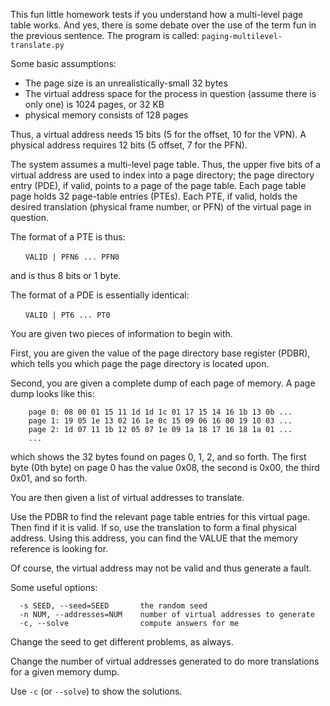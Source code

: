 
This fun little homework tests if you understand how a multi-level page table
works. And yes, there is some debate over the use of the term fun in the
previous sentence. The program is called: `paging-multilevel-translate.py`

Some basic assumptions:

- The page size is an unrealistically-small 32 bytes
- The virtual address space for the process in question (assume there is only
  one) is 1024 pages, or 32 KB
- physical memory consists of 128 pages

Thus, a virtual address needs 15 bits (5 for the offset, 10 for the VPN).
A physical address requires 12 bits (5 offset, 7 for the PFN).

The system assumes a multi-level page table. Thus, the upper five bits of a
virtual address are used to index into a page directory; the page directory
entry (PDE), if valid, points to a page of the page table. Each page table page
holds 32 page-table entries (PTEs). Each PTE, if valid, holds the desired
translation (physical frame number, or PFN) of the virtual page in question.

The format of a PTE is thus:

&nbsp;&nbsp;&nbsp;&nbsp;&nbsp;&nbsp;`VALID | PFN6 ... PFN0`

and is thus 8 bits or 1 byte.

The format of a PDE is essentially identical:

&nbsp;&nbsp;&nbsp;&nbsp;&nbsp;&nbsp;`VALID | PT6 ... PT0`

You are given two pieces of information to begin with.

First, you are given the value of the page directory base register (PDBR), which
tells you which page the page directory is located upon.

Second, you are given a complete dump of each page of memory. A page dump looks
like this:

```
    page 0: 08 00 01 15 11 1d 1d 1c 01 17 15 14 16 1b 13 0b ...
    page 1: 19 05 1e 13 02 16 1e 0c 15 09 06 16 00 19 10 03 ...
    page 2: 1d 07 11 1b 12 05 07 1e 09 1a 18 17 16 18 1a 01 ...
    ...
```

which shows the 32 bytes found on pages 0, 1, 2, and so forth. The first byte
(0th byte) on page 0 has the value 0x08, the second is 0x00, the third 0x01,
and so forth.

You are then given a list of virtual addresses to translate.

Use the PDBR to find the relevant page table entries for this virtual page.
Then find if it is valid. If so, use the translation to form a final physical
address. Using this address, you can find the VALUE that the memory reference
is looking for.

Of course, the virtual address may not be valid and thus generate a fault.

Some useful options:

```
  -s SEED, --seed=SEED       the random seed
  -n NUM, --addresses=NUM    number of virtual addresses to generate
  -c, --solve                compute answers for me
```

Change the seed to get different problems, as always.

Change the number of virtual addresses generated to do more translations
for a given memory dump.

Use `-c` (or `--solve`) to show the solutions.
